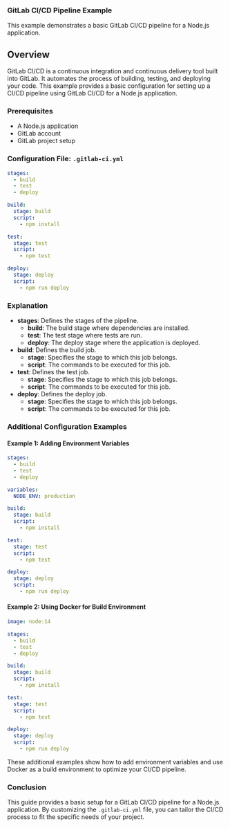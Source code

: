 ### GitLab CI/CD Pipeline Example

This example demonstrates a basic GitLab CI/CD pipeline for a Node.js application.

## Overview

GitLab CI/CD is a continuous integration and continuous delivery tool built into GitLab. It automates the process of building, testing, and deploying your code. This example provides a basic configuration for setting up a CI/CD pipeline using GitLab CI/CD for a Node.js application.

### Prerequisites

- A Node.js application
- GitLab account
- GitLab project setup

### Configuration File: `.gitlab-ci.yml`

```yaml
stages:
  - build
  - test
  - deploy

build:
  stage: build
  script:
    - npm install

test:
  stage: test
  script:
    - npm test

deploy:
  stage: deploy
  script:
    - npm run deploy
```

### Explanation

- **stages**: Defines the stages of the pipeline.
  - **build**: The build stage where dependencies are installed.
  - **test**: The test stage where tests are run.
  - **deploy**: The deploy stage where the application is deployed.
- **build**: Defines the build job.
  - **stage**: Specifies the stage to which this job belongs.
  - **script**: The commands to be executed for this job.
- **test**: Defines the test job.
  - **stage**: Specifies the stage to which this job belongs.
  - **script**: The commands to be executed for this job.
- **deploy**: Defines the deploy job.
  - **stage**: Specifies the stage to which this job belongs.
  - **script**: The commands to be executed for this job.

### Additional Configuration Examples

#### Example 1: Adding Environment Variables

```yaml
stages:
  - build
  - test
  - deploy

variables:
  NODE_ENV: production

build:
  stage: build
  script:
    - npm install

test:
  stage: test
  script:
    - npm test

deploy:
  stage: deploy
  script:
    - npm run deploy
```

#### Example 2: Using Docker for Build Environment

```yaml
image: node:14

stages:
  - build
  - test
  - deploy

build:
  stage: build
  script:
    - npm install

test:
  stage: test
  script:
    - npm test

deploy:
  stage: deploy
  script:
    - npm run deploy
```

These additional examples show how to add environment variables and use Docker as a build environment to optimize your CI/CD pipeline.

### Conclusion

This guide provides a basic setup for a GitLab CI/CD pipeline for a Node.js application. By customizing the `.gitlab-ci.yml` file, you can tailor the CI/CD process to fit the specific needs of your project.
